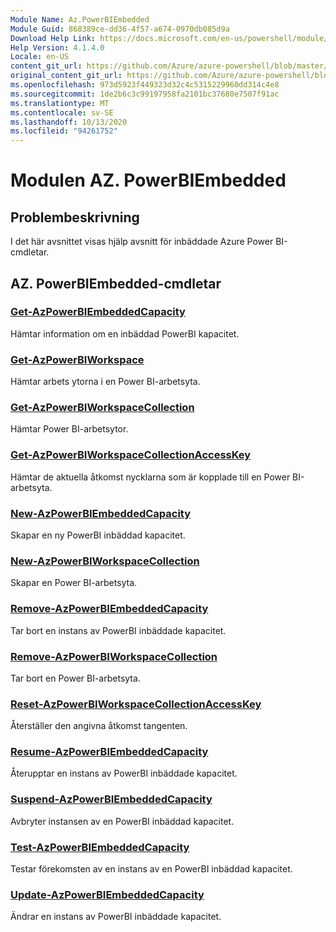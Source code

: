 ```yaml
---
Module Name: Az.PowerBIEmbedded
Module Guid: 868389ce-dd36-4f57-a674-0970db085d9a
Download Help Link: https://docs.microsoft.com/en-us/powershell/module/az.powerbiembedded
Help Version: 4.1.4.0
Locale: en-US
content_git_url: https://github.com/Azure/azure-powershell/blob/master/src/PowerBIEmbedded/PowerBIEmbedded/help/Az.PowerBIEmbedded.md
original_content_git_url: https://github.com/Azure/azure-powershell/blob/master/src/PowerBIEmbedded/PowerBIEmbedded/help/Az.PowerBIEmbedded.md
ms.openlocfilehash: 973d5923f449323d32c4c5315229960dd314c4e8
ms.sourcegitcommit: 1de2b6c3c99197958fa2101bc37680e7507f91ac
ms.translationtype: MT
ms.contentlocale: sv-SE
ms.lasthandoff: 10/13/2020
ms.locfileid: "94261752"
---
```

# Modulen AZ. PowerBIEmbedded
## Problembeskrivning
I det här avsnittet visas hjälp avsnitt för inbäddade Azure Power BI-cmdletar.

## AZ. PowerBIEmbedded-cmdletar
### [Get-AzPowerBIEmbeddedCapacity](Get-AzPowerBIEmbeddedCapacity.md)
Hämtar information om en inbäddad PowerBI kapacitet.

### [Get-AzPowerBIWorkspace](Get-AzPowerBIWorkspace.md)
Hämtar arbets ytorna i en Power BI-arbetsyta.

### [Get-AzPowerBIWorkspaceCollection](Get-AzPowerBIWorkspaceCollection.md)
Hämtar Power BI-arbetsytor.

### [Get-AzPowerBIWorkspaceCollectionAccessKey](Get-AzPowerBIWorkspaceCollectionAccessKey.md)
Hämtar de aktuella åtkomst nycklarna som är kopplade till en Power BI-arbetsyta.

### [New-AzPowerBIEmbeddedCapacity](New-AzPowerBIEmbeddedCapacity.md)
Skapar en ny PowerBI inbäddad kapacitet.

### [New-AzPowerBIWorkspaceCollection](New-AzPowerBIWorkspaceCollection.md)
Skapar en Power BI-arbetsyta.

### [Remove-AzPowerBIEmbeddedCapacity](Remove-AzPowerBIEmbeddedCapacity.md)
Tar bort en instans av PowerBI inbäddade kapacitet.

### [Remove-AzPowerBIWorkspaceCollection](Remove-AzPowerBIWorkspaceCollection.md)
Tar bort en Power BI-arbetsyta.

### [Reset-AzPowerBIWorkspaceCollectionAccessKey](Reset-AzPowerBIWorkspaceCollectionAccessKey.md)
Återställer den angivna åtkomst tangenten.

### [Resume-AzPowerBIEmbeddedCapacity](Resume-AzPowerBIEmbeddedCapacity.md)
Återupptar en instans av PowerBI inbäddade kapacitet.

### [Suspend-AzPowerBIEmbeddedCapacity](Suspend-AzPowerBIEmbeddedCapacity.md)
Avbryter instansen av en PowerBI inbäddad kapacitet.

### [Test-AzPowerBIEmbeddedCapacity](Test-AzPowerBIEmbeddedCapacity.md)
Testar förekomsten av en instans av en PowerBI inbäddad kapacitet.

### [Update-AzPowerBIEmbeddedCapacity](Update-AzPowerBIEmbeddedCapacity.md)
Ändrar en instans av PowerBI inbäddade kapacitet.

